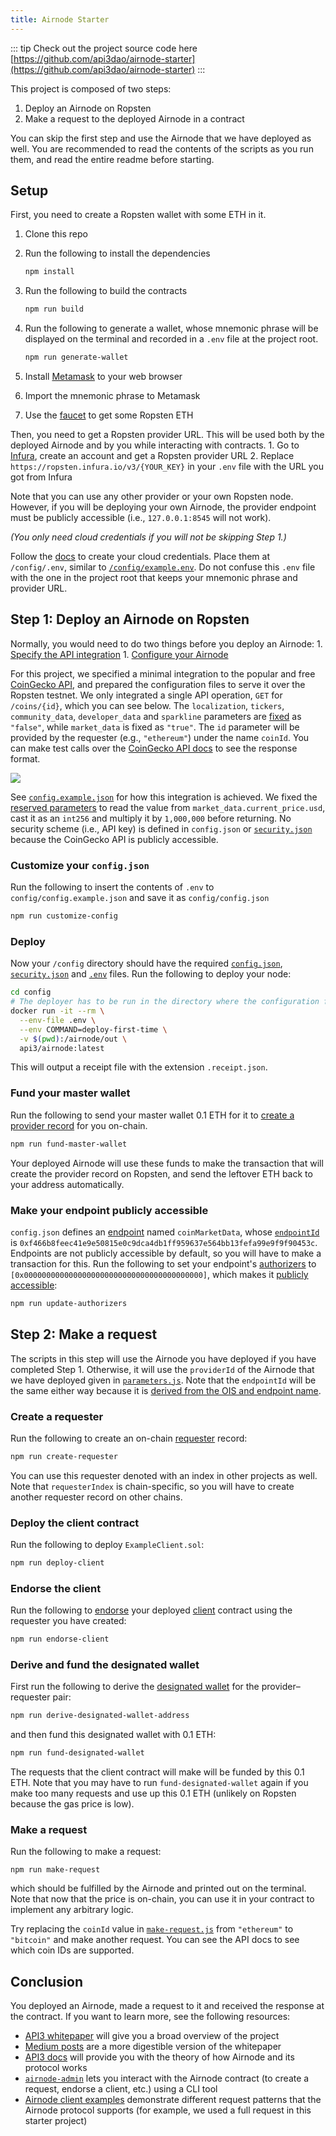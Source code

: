 ```yaml
---
title: Airnode Starter
---
```



::: tip
 Check out the project source code here [https://github.com/api3dao/airnode-starter](https://github.com/api3dao/airnode-starter)
:::

This project is composed of two steps:

1. Deploy an Airnode on Ropsten
2. Make a request to the deployed Airnode in a contract

You can skip the first step and use the Airnode that we have deployed as well. You are recommended to read the contents of the scripts as you run them, and read the entire readme before starting.

## Setup

First, you need to create a Ropsten wallet with some ETH in it.

1. Clone this repo
2. Run the following to install the dependencies

   ```bash
   npm install
   ```

3. Run the following to build the contracts

   ```bash
   npm run build
   ```

4. Run the following to generate a wallet, whose mnemonic phrase will be displayed on the terminal and recorded in a `.env` file at the project root.

   ```bash
   npm run generate-wallet
   ```

5. Install [Metamask](https://metamask.io/) to your web browser
6. Import the mnemonic phrase to Metamask
7. Use the [faucet](https://faucet.metamask.io/) to get some Ropsten ETH

Then, you need to get a Ropsten provider URL. This will be used both by the deployed Airnode and by you while interacting with contracts. 1. Go to [Infura](https://infura.io/), create an account and get a Ropsten provider URL 2. Replace `https://ropsten.infura.io/v3/{YOUR_KEY}` in your `.env` file with the URL you got from Infura

Note that you can use any other provider or your own Ropsten node. However, if you will be deploying your own Airnode, the provider endpoint must be publicly accessible \(i.e., `127.0.0.1:8545` will not work\).

_\(You only need cloud credentials if you will not be skipping Step 1.\)_

Follow the [docs](https://github.com/api3dao/api3-docs/blob/master/provider-guides/deploying-airnode.md#creating-cloud-credentials) to create your cloud credentials. Place them at `/config/.env`, similar to [`/config/example.env`](/config/example.env). Do not confuse this `.env` file with the one in the project root that keeps your mnemonic phrase and provider URL.

## Step 1: Deploy an Airnode on Ropsten

Normally, you would need to do two things before you deploy an Airnode: 1. [Specify the API integration](https://github.com/api3dao/api3-docs/blob/master/provider-guides/api-integration.md) 1. [Configure your Airnode](https://github.com/api3dao/api3-docs/blob/master/provider-guides/configuring-airnode.md)

For this project, we specified a minimal integration to the popular and free [CoinGecko API](https://www.coingecko.com/en/api), and prepared the configuration files to serve it over the Ropsten testnet. We only integrated a single API operation, `GET` for `/coins/{id}`, which you can see below. The `localization`, `tickers`, `community_data`, `developer_data` and `sparkline` parameters are [fixed](https://github.com/api3dao/api3-docs/blob/master/provider-guides/api-integration.md#fixedoperationparameters) as `"false"`, while `market_data` is fixed as `"true"`. The `id` parameter will be provided by the requester \(e.g., `"ethereum"`\) under the name `coinId`. You can make test calls over the [CoinGecko API docs](https://www.coingecko.com/en/api) to see the response format.

![](https://user-images.githubusercontent.com/19530665/103151070-be14ea00-478b-11eb-9608-a967c4282d9f.png)

See [`config.example.json`](/config/config.example.json) for how this integration is achieved. We fixed the [reserved parameters](https://github.com/api3dao/api3-docs/blob/master/provider-guides/api-integration.md#reservedparameters) to read the value from `market_data.current_price.usd`, cast it as an `int256` and multiply it by `1,000,000` before returning. No security scheme \(i.e., API key\) is defined in `config.json` or [`security.json`](/config/security.json) because the CoinGecko API is publicly accessible.

### Customize your `config.json`

Run the following to insert the contents of `.env` to `config/config.example.json` and save it as `config/config.json`

```bash
npm run customize-config
```

### Deploy

Now your `/config` directory should have the required [`config.json`](https://github.com/api3dao/api3-docs/blob/master/airnode/config-json.md), [`security.json`](https://github.com/api3dao/api3-docs/blob/master/airnode/security-json.md) and [`.env`](https://github.com/api3dao/api3-docs/blob/master/provider-guides/deploying-airnode.md#creating-cloud-credentials) files. Run the following to deploy your node:

```bash
cd config
# The deployer has to be run in the directory where the configuration files are
docker run -it --rm \
  --env-file .env \
  --env COMMAND=deploy-first-time \
  -v $(pwd):/airnode/out \
  api3/airnode:latest
```

This will output a receipt file with the extension `.receipt.json`.

### Fund your master wallet

Run the following to send your master wallet 0.1 ETH for it to [create a provider record](https://github.com/api3dao/api3-docs/blob/master/request-response-protocol/provider.md#creating-a-provider-record) for you on-chain.

```bash
npm run fund-master-wallet
```

Your deployed Airnode will use these funds to make the transaction that will create the provider record on Ropsten, and send the leftover ETH back to your address automatically.

### Make your endpoint publicly accessible

`config.json` defines an [endpoint](https://github.com/api3dao/api3-docs/blob/master/request-response-protocol/endpoint.md) named `coinMarketData`, whose [`endpointId`](https://github.com/api3dao/api3-docs/blob/master/request-response-protocol/endpoint.md#endpointid) is `0xf466b8feec41e9e50815e0c9dca4db1ff959637e564bb13fefa99e9f9f90453c`. Endpoints are not publicly accessible by default, so you will have to make a transaction for this. Run the following to set your endpoint's [authorizers](https://github.com/api3dao/api3-docs/blob/master/request-response-protocol/authorizer.md) to `[0x0000000000000000000000000000000000000000]`, which makes it [publicly accessible](https://github.com/api3dao/api3-docs/blob/master/provider-guides/setting-authorizers.md#allow-all):

```bash
npm run update-authorizers
```

## Step 2: Make a request

The scripts in this step will use the Airnode you have deployed if you have completed Step 1. Otherwise, it will use the `providerId` of the Airnode that we have deployed given in [`parameters.js`](/src/parameters.js). Note that the `endpointId` will be the same either way because it is [derived from the OIS and endpoint name](https://github.com/api3dao/api3-docs/blob/master/request-response-protocol/endpoint.md#endpointid).

### Create a requester

Run the following to create an on-chain [requester](https://github.com/api3dao/api3-docs/blob/master/request-response-protocol/requester.md) record:

```bash
npm run create-requester
```

You can use this requester denoted with an index in other projects as well. Note that `requesterIndex` is chain-specific, so you will have to create another requester record on other chains.

### Deploy the client contract

Run the following to deploy `ExampleClient.sol`:

```bash
npm run deploy-client
```

### Endorse the client

Run the following to [endorse](https://github.com/api3dao/api3-docs/blob/master/request-response-protocol/endorsement.md) your deployed [client](https://github.com/api3dao/api3-docs/blob/master/request-response-protocol/client.md) contract using the requester you have created:

```bash
npm run endorse-client
```

### Derive and fund the designated wallet

First run the following to derive the [designated wallet](https://github.com/api3dao/api3-docs/blob/master/request-response-protocol/designated-wallet.md) for the provider–requester pair:

```bash
npm run derive-designated-wallet-address
```

and then fund this designated wallet with 0.1 ETH:

```bash
npm run fund-designated-wallet
```

The requests that the client contract will make will be funded by this 0.1 ETH. Note that you may have to run `fund-designated-wallet` again if you make too many requests and use up this 0.1 ETH \(unlikely on Ropsten because the gas price is low\).

### Make a request

Run the following to make a request:

```text
npm run make-request
```

which should be fulfilled by the Airnode and printed out on the terminal. Note that now that the price is on-chain, you can use it in your contract to implement any arbitrary logic.

Try replacing the `coinId` value in [`make-request.js`](/scripts/make-request.js) from `"ethereum"` to `"bitcoin"` and make another request. You can see the API docs to see which coin IDs are supported.

## Conclusion

You deployed an Airnode, made a request to it and received the response at the contract. If you want to learn more, see the following resources:

* [API3 whitepaper](https://github.com/api3dao/api3-whitepaper) will give you a broad overview of the project
* [Medium posts](https://github.com/api3dao/api3-docs/blob/master/medium.md) are a more digestible version of the whitepaper
* [API3 docs](https://github.com/api3dao/api3-docs) will provide you with the theory of how Airnode and its protocol works
* [`airnode-admin`](https://github.com/api3dao/airnode-admin) lets you interact with the Airnode contract \(to create a request, endorse a client, etc.\) using a CLI tool
* [Airnode client examples](https://github.com/api3dao/airnode-client-examples) demonstrate different request patterns that the Airnode protocol supports \(for example, we used a full request in this starter project\)

